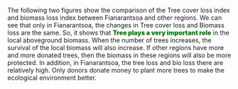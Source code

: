 <style>
:root {
    font-family: Times, "Times New Roman", Georgia, serif;
}
.eye {
    font-weight: 1000;
    color: green;
}
</style>

The following two figures show the comparison of the Tree cover loss index and biomass loss index between Fianarantsoa and other regions. We can see that only in Fianarantsoa, the changes in Tree cover loss and Biomass loss are the same. So, it shows that <b class="eye">Tree plays a very important role</b> in the local aboveground biomass. When the number of trees increases, the survival of the local biomass will also increase. If other regions have more and more donated trees, then the biomass in these regions will also be more protected. In addition, in Fianarantsoa, the tree loss and bio loss there are relatively high. Only donors donate money to plant more trees to make the ecological environment better.
